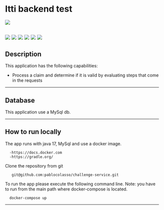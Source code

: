 # Itti backend test

![](https://img.shields.io/badge/build-success-brightgreen.svg)

![](https://img.shields.io/badge/spring_boot-✓-blue.svg)
![](https://img.shields.io/badge/java_17-✓-blue.svg)
![](https://img.shields.io/badge/MySql-✓-blue.svg)
![](https://img.shields.io/badge/docker-✓-blue.svg)
![](https://img.shields.io/badge/swagger_2-✓-blue.svg)
![](https://img.shields.io/badge/gradle-✓-blue.svg)
-------------------
## Description

This application has the following capabilities:
- Process a claim and determine if it is valid by evaluating steps that come in the requests
-------------------
## Database

This application use a MySql db.

-------------------

## How to run locally

The app runs with java 17, MySql and use a docker image. 

      -https://docs.docker.com
      -https://gradle.org/

Clone the repository from git

```
   git@github.com:pablocolasso/challenge-service.git
```

To run the app please execute the following command line. Note: you have to run from the main path where docker-compose is located.
```
  docker-compose up
```

----------
